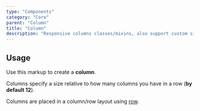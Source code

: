 ```yaml
---
type: "Components"
category: "Core"
parent: "Column"
title: "Column"
description: "Responsive columns classes/mixins, also support custom size."
---
```


## Usage

Use this markup to create a **column**.

<script type="text/plain" class="language-markup">
  <div class="col-12 col-6-sm col-4-md">
    <!-- content -->
  </div>
</script>

Columns specify a size relative to how many columns you have in a row (**by default 12**).

Columns are placed in a column/row layout using [row](/core/row).
